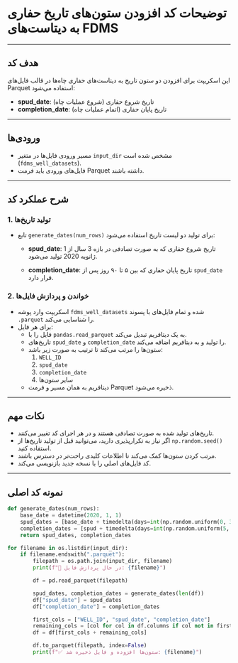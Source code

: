 # توضیحات کد افزودن ستون‌های تاریخ حفاری به دیتاست‌های FDMS

---

## هدف کد
این اسکریپت برای افزودن دو ستون تاریخ به دیتاست‌های حفاری چاه‌ها در قالب فایل‌های Parquet استفاده می‌شود:

- **spud_date**: تاریخ شروع حفاری (شروع عملیات چاه)
- **completion_date**: تاریخ پایان حفاری (اتمام عملیات چاه)

---

## ورودی‌ها
- مسیر ورودی فایل‌ها در متغیر `input_dir` مشخص شده است (`fdms_well_datasets`).
- فایل‌های ورودی باید فرمت Parquet داشته باشند.

---

## شرح عملکرد کد

### 1. تولید تاریخ‌ها

- تابع `generate_dates(num_rows)` برای تولید دو لیست تاریخ استفاده می‌شود:

  - **spud_date**: تاریخ شروع حفاری که به صورت تصادفی در بازه 3 سال از 1 ژانویه 2020 تولید می‌شود.
  
  - **completion_date**: تاریخ پایان حفاری که بین ۵ تا ۹۰ روز پس از `spud_date` قرار دارد.

### 2. خواندن و پردازش فایل‌ها

- اسکریپت وارد پوشه `fdms_well_datasets` شده و تمام فایل‌های با پسوند `.parquet` را شناسایی می‌کند.
- برای هر فایل:
  - فایل را با `pandas.read_parquet` به یک دیتافریم تبدیل می‌کند.
  - تاریخ‌های `spud_date` و `completion_date` را تولید و به دیتافریم اضافه می‌کند.
  - ستون‌ها را مرتب می‌کند تا ترتیب به صورت زیر باشد:
    1. `WELL_ID`
    2. `spud_date`
    3. `completion_date`
    4. سایر ستون‌ها
  - دیتافریم به همان مسیر و فرمت Parquet ذخیره می‌شود.

---

## نکات مهم

- تاریخ‌های تولید شده به صورت تصادفی هستند و در هر اجرای کد تغییر می‌کنند.
- اگر نیاز به تکرارپذیری دارید، می‌توانید قبل از تولید تاریخ‌ها از `np.random.seed()` استفاده کنید.
- مرتب کردن ستون‌ها کمک می‌کند تا اطلاعات کلیدی راحت‌تر در دسترس باشند.
- کد فایل‌های اصلی را با نسخه جدید بازنویسی می‌کند.

---

## نمونه کد اصلی

```python
def generate_dates(num_rows):
    base_date = datetime(2020, 1, 1)
    spud_dates = [base_date + timedelta(days=int(np.random.uniform(0, 365*3))) for _ in range(num_rows)]
    completion_dates = [spud + timedelta(days=int(np.random.uniform(5, 90))) for spud in spud_dates]
    return spud_dates, completion_dates

for filename in os.listdir(input_dir):
    if filename.endswith(".parquet"):
        filepath = os.path.join(input_dir, filename)
        print(f"📂 در حال پردازش فایل: {filename}")

        df = pd.read_parquet(filepath)

        spud_dates, completion_dates = generate_dates(len(df))
        df["spud_date"] = spud_dates
        df["completion_date"] = completion_dates

        first_cols = ["WELL_ID", "spud_date", "completion_date"]
        remaining_cols = [col for col in df.columns if col not in first_cols]
        df = df[first_cols + remaining_cols]

        df.to_parquet(filepath, index=False)
        print(f"✅ ستون‌ها افزوده و فایل ذخیره شد: {filename}")
